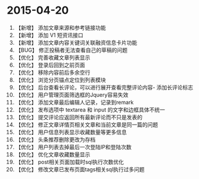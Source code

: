 <!-- 主站新增功能描述 -->

# 2015-04-20

1. 【新增】 添加文章来源和参考链接功能
1. 【新增】 添加 V1 短资讯接口
1. 【新增】 添加文章内容关键词关联融资信息卡片功能
1. 【BUG】 修正投稿者无法查看自己的草稿的问题
1. 【优化】 完善收藏文章列表显示
1. 【优化】 登录后回到之前页面
1. 【优化】 移除内容前后多余空行
1. 【优化】 浏览分页锚点定位到列表模块
1. 【优化】 后台查看长评论，可以进行展开查看完整评论内容- 添加长评论标志
1. 【优化】 用户管理页面筛选框的Jquery容易失效
1. 【优化】 添加文章最后编辑人记录，记录到remark
1. 【优化】 发布选项中 textarea 和 input 的文字和边框具体不统一
1. 【优化】 提交评论应返回所有最新评论而不只是发表的
1. 【优化】 修正文章详情页相关文章和当前文章是同一篇的问题
1. 【优化】 用户信息列表显示收藏数量等更多信息
1. 【优化】 头条推荐删除更改为存档
1. 【优化】 用户列表去掉最后一次登陆IP和登陆次数
1. 【优化】 优化文章收藏数量显示
1. 【优化】 post相关页面加载时sql执行次数优化
1. 【优化】 修改文章已发布页面tags相关sql执行过多问题

